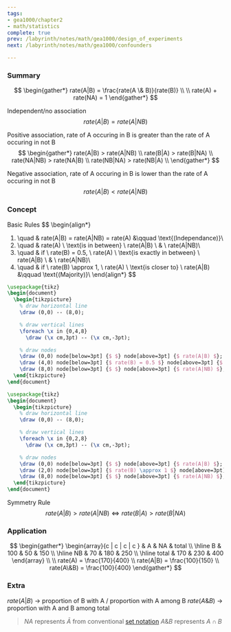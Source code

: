 ```yaml
---
tags:
- gea1000/chapter2
- math/statistics
complete: true
prev: /labyrinth/notes/math/gea1000/design_of_experiments
next: /labyrinth/notes/math/gea1000/confounders

---
```

### Summary
$$
\begin{gather*}
rate(A|B) = \frac{rate(A \& B)}{rate(B)} \\
\\
rate(A) + rate(NA) = 1
\end{gather*}
$$

Independent/no association
$$
rate(A|B) = rate(A|NB)
$$

Positive association, rate of A occuring in B is greater than the rate of A occuring in not B
$$
\begin{gather*}
rate(A|B) > rate(A|NB) \\
rate(B|A) > rate(B|NA) \\
rate(NA|NB) > rate(NA|B) \\
rate(NB|NA) > rate(NB|A) \\
\end{gather*}
$$

Negative association, rate of A occuring in B is lower than the rate of A occuring in not B
$$
rate(A|B) < rate(A|NB)
$$
### Concept
Basic Rules
$$
\begin{align*}
1. \quad & rate(A|B) = rate(A|NB) = rate(A) &\qquad \text{(Independance)}\\
2. \quad & rate(A) \ \text{is in between} \ rate(A|B) \ \& \ rate(A|NB)\\
3. \quad & if \ rate(B) = 0.5, \ rate(A) \ \text{is exactly in between} \ rate(A|B) \ \& \ rate(A|NB)\\
4. \quad & if \ rate(B) \approx 1, \ rate(A) \ \text{is closer to} \ rate(A|B) &\qquad \text{(Majority)}\\
\end{align*}
$$
```tikz
\usepackage{tikz}
\begin{document}
  \begin{tikzpicture}
    % draw horizontal line   
    \draw (0,0) -- (8,0);

    % draw vertical lines
    \foreach \x in {0,4,8}
      \draw (\x cm,3pt) -- (\x cm,-3pt);

    % draw nodes
    \draw (0,0) node[below=3pt] {$ $} node[above=3pt] {$ rate(A|B) $};
    \draw (4,0) node[below=3pt] {$ rate(B) = 0.5 $} node[above=3pt] {$ rate(A) $};
    \draw (8,0) node[below=3pt] {$ $} node[above=3pt] {$ rate(A|NB) $};
  \end{tikzpicture}
\end{document}
```
```tikz
\usepackage{tikz}
\begin{document}
  \begin{tikzpicture}
    % draw horizontal line   
    \draw (0,0) -- (8,0);

    % draw vertical lines
    \foreach \x in {0,2,8}
      \draw (\x cm,3pt) -- (\x cm,-3pt);

    % draw nodes
    \draw (0,0) node[below=3pt] {$ $} node[above=3pt] {$ rate(A|B) $};
    \draw (2,0) node[below=3pt] {$ rate(B) \approx 1 $} node[above=3pt] {$ rate(A) $};
    \draw (8,0) node[below=3pt] {$ $} node[above=3pt] {$ rate(A|NB) $};
  \end{tikzpicture}
\end{document}
```

Symmetry Rule
$$
rate(A|B) > rate(A|NB) \iff rate(B|A) > rate(B|NA)
$$
### Application
$$
\begin{gather*}
\begin{array}{c | c | c | c }
& A & NA & total \\
\hline
B & 100 & 50 & 150 \\
\hline
NB & 70 & 180 & 250 \\
\hline
total & 170 & 230 & 400
\end{array} 
\\ \\
rate(A) = \frac{170}{400} \\
rate(A|B) = \frac{100}{150} \\
rate(A\&B) = \frac{100}{400}
\end{gather*}
$$
### Extra
$rate(A|B)$ -> proportion of B with A / proportion with A among B
$rate(A\&B)$ -> proportion with A and B among total

> $NA$ represents $\bar{A}$ from conventional [set notation](/labyrinth/notes/math/cs1231s/sets#^490492)
> $A\&B$ represents $A\cap B$